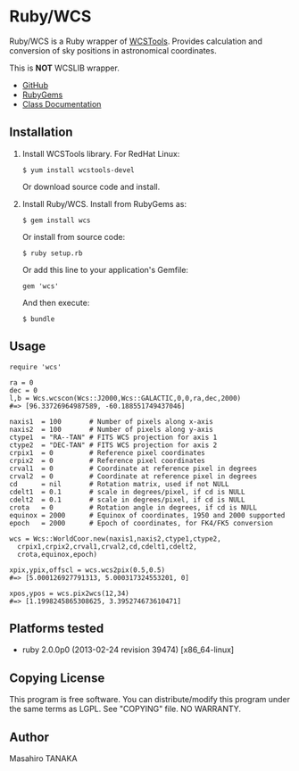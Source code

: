 # Ruby/WCS

Ruby/WCS is a Ruby wrapper of [WCSTools](http://tdc-www.harvard.edu/wcstools/).
Provides calculation and conversion of sky positions in astronomical coordinates.

This is **NOT** WCSLIB wrapper.

* [GitHub](https://github.com/masa16/ruby-wcs)
* [RubyGems](https://rubygems.org/gems/wcs)
* [Class Documentation](http://rubydoc.info/gems/wcs/frames/)

## Installation

 1. Install WCSTools library. For RedHat Linux:

        $ yum install wcstools-devel

    Or download source code and install.

 2. Install Ruby/WCS. Install from RubyGems as:

        $ gem install wcs

    Or install from source code:

        $ ruby setup.rb

    Or add this line to your application's Gemfile:

        gem 'wcs'

    And then execute:

        $ bundle


## Usage

    require 'wcs'

    ra = 0
    dec = 0
    l,b = Wcs.wcscon(Wcs::J2000,Wcs::GALACTIC,0,0,ra,dec,2000)
    #=> [96.33726964987589, -60.188551749437046]

    naxis1  = 100       # Number of pixels along x-axis
    naxis2  = 100       # Number of pixels along y-axis
    ctype1  = "RA--TAN" # FITS WCS projection for axis 1
    ctype2  = "DEC-TAN" # FITS WCS projection for axis 2
    crpix1  = 0         # Reference pixel coordinates
    crpix2  = 0         # Reference pixel coordinates
    crval1  = 0         # Coordinate at reference pixel in degrees
    crval2  = 0         # Coordinate at reference pixel in degrees
    cd      = nil       # Rotation matrix, used if not NULL
    cdelt1  = 0.1       # scale in degrees/pixel, if cd is NULL
    cdelt2  = 0.1       # scale in degrees/pixel, if cd is NULL
    crota   = 0         # Rotation angle in degrees, if cd is NULL
    equinox = 2000      # Equinox of coordinates, 1950 and 2000 supported
    epoch   = 2000      # Epoch of coordinates, for FK4/FK5 conversion

    wcs = Wcs::WorldCoor.new(naxis1,naxis2,ctype1,ctype2,
      crpix1,crpix2,crval1,crval2,cd,cdelt1,cdelt2,
      crota,equinox,epoch)

    xpix,ypix,offscl = wcs.wcs2pix(0.5,0.5)
    #=> [5.000126927791313, 5.000317324553201, 0]

    xpos,ypos = wcs.pix2wcs(12,34)
    #=> [1.1998245865308625, 3.395274673610471]


## Platforms tested

* ruby 2.0.0p0 (2013-02-24 revision 39474) [x86_64-linux]

## Copying License

This program is free software.
You can distribute/modify this program
under the same terms as LGPL.
See "COPYING" file.
NO WARRANTY.

## Author

Masahiro TANAKA
